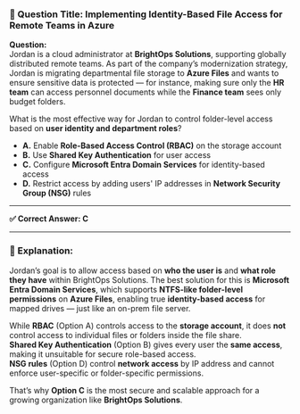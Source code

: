 ### 🔐 Question Title: Implementing Identity-Based File Access for Remote Teams in Azure

**Question:**  
Jordan is a cloud administrator at **BrightOps Solutions**, supporting globally distributed remote teams. As part of the company’s modernization strategy, Jordan is migrating departmental file storage to **Azure Files** and wants to ensure sensitive data is protected — for instance, making sure only the **HR team** can access personnel documents while the **Finance team** sees only budget folders.

What is the most effective way for Jordan to control folder-level access based on **user identity and department roles**?

- **A.** Enable **Role-Based Access Control (RBAC)** on the storage account  
- **B.** Use **Shared Key Authentication** for user access  
- **C.** Configure **Microsoft Entra Domain Services** for identity-based access  
- **D.** Restrict access by adding users' IP addresses in **Network Security Group (NSG)** rules  

---

**✅ Correct Answer: C**

---

### 🧠 Explanation:

Jordan’s goal is to allow access based on **who the user is** and **what role they have** within BrightOps Solutions. The best solution for this is **Microsoft Entra Domain Services**, which supports **NTFS-like folder-level permissions** on **Azure Files**, enabling true **identity-based access** for mapped drives — just like an on-prem file server.

While **RBAC** (Option A) controls access to the **storage account**, it does **not** control access to individual files or folders inside the file share.  
**Shared Key Authentication** (Option B) gives every user the **same access**, making it unsuitable for secure role-based access.  
**NSG rules** (Option D) control **network access** by IP address and cannot enforce user-specific or folder-specific permissions.  

That’s why **Option C** is the most secure and scalable approach for a growing organization like **BrightOps Solutions**.
